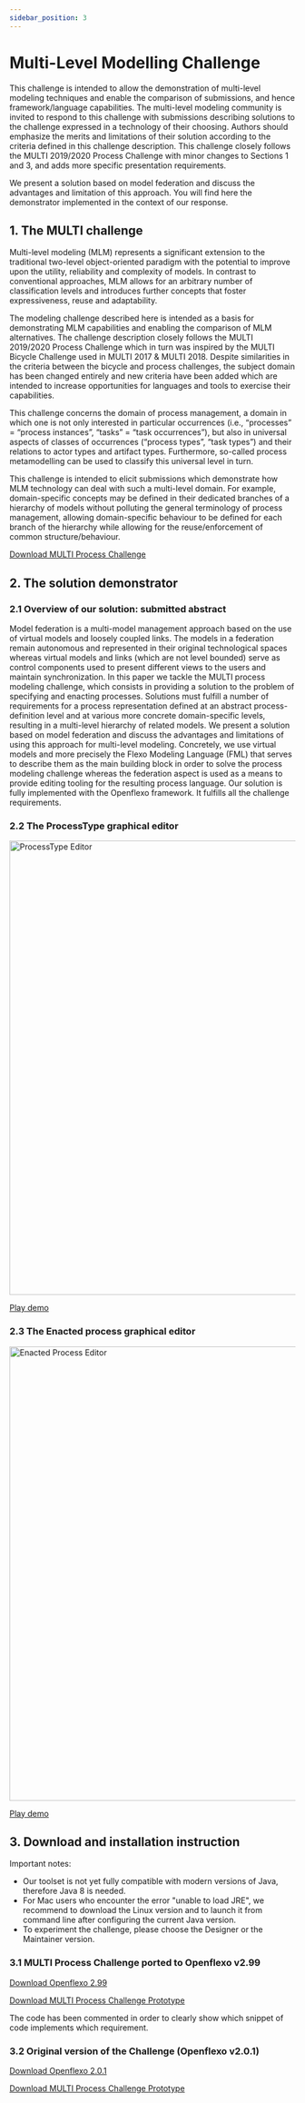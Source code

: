 ```yaml
---
sidebar_position: 3
---
```

# Multi-Level Modelling Challenge

This challenge is intended to allow the demonstration of multi-level modeling techniques and enable the comparison of submissions, and hence framework/language capabilities. The multi-level modeling community is invited to respond to this challenge with submissions describing solutions to the challenge expressed in a technology of their choosing. Authors should emphasize the merits and limitations of their solution according to the criteria defined in this challenge description. This challenge closely follows the MULTI 2019/2020 Process Challenge with minor changes to Sections 1 and 3, and adds more specific presentation requirements.

We present a solution based on model federation and discuss the advantages and limitation of this approach. You will find here the demonstrator implemented in the context of our response.

## 1. The MULTI challenge

Multi-level modeling (MLM) represents a significant extension to the traditional two-level object-oriented paradigm with the potential to improve upon the utility, reliability and complexity of models. In contrast to conventional approaches, MLM allows for an arbitrary number of classification levels and introduces further concepts that foster expressiveness, reuse and adaptability.

The modeling challenge described here is intended as a basis for demonstrating MLM capabilities and enabling the comparison of MLM alternatives. The challenge description closely follows the MULTI 2019/2020 Process Challenge which in turn was inspired by the MULTI Bicycle Challenge used in MULTI 2017 & MULTI 2018. Despite similarities in the criteria between the bicycle and process challenges, the subject domain has been changed entirely and new criteria have been added which are intended to increase opportunities for languages and tools to exercise their capabilities.

This challenge concerns the domain of process management, a domain in which one is not only interested in particular occurrences (i.e., “processes” = “process instances”, “tasks” = “task occurrences”), but also in universal aspects of classes of occurrences (“process types”, “task types”) and their relations to actor types and artifact types. Furthermore, so-called process metamodelling can be used to classify this universal level in turn.

This challenge is intended to elicit submissions which demonstrate how MLM technology can deal with such a multi-level domain. For example, domain-specific concepts may be defined in their dedicated branches of a hierarchy of models without polluting the general terminology of process management, allowing domain-specific behaviour to be defined for each branch of the hierarchy while allowing for the reuse/enforcement of common structure/behaviour.

[Download MULTI Process Challenge](/images/research/MLMChallenge/EMISAJ_Process_Modeling_Challenge.pdf)

## 2. The solution demonstrator

### 2.1 Overview of our solution: submitted abstract

Model federation is a multi-model management approach based on the use of virtual models and loosely coupled links. The models in a federation remain autonomous and represented in their original technological spaces whereas virtual models and links (which are not level bounded) serve as control components used to present different views to the users and maintain synchronization. In this paper we tackle the MULTI process modeling challenge, which consists in providing a solution to the problem of specifying and enacting processes. Solutions must fulfill a number of requirements for a process representation defined at an abstract process-definition level and at various more concrete domain-specific levels, resulting in a multi-level hierarchy of related models. We present a solution based on model federation and discuss the advantages and limitations of using this approach for multi-level modeling. Concretely, we use virtual models and more precisely the Flexo Modeling Language (FML) that serves to describe them as the main building block in order to solve the process modeling challenge whereas the federation aspect is used as a means to provide editing tooling for the resulting process language. Our solution is fully implemented with the Openflexo framework. It fulfills all the challenge requirements.

### 2.2 The ProcessType graphical editor

<img src="/images/research/MLMChallenge/ScreenshotProcessTypeEditor.png" alt="ProcessType Editor" width="800px;"/>

[Play demo](https://vimeo.com/625196097)

### 2.3 The Enacted process graphical editor

<img src="/images/research/MLMChallenge/ScreenshotEnactedProcessEditor.png" alt="Enacted Process Editor" width="800px;"/>

[Play demo](https://vimeo.com/625198211)

## 3. Download and installation instruction

Important notes:

- Our toolset is not yet fully compatible with modern versions of Java, therefore Java 8 is needed.
- For Mac users who encounter the error "unable to load JRE", we recommend to download the Linux version and to launch it from command line after configuring the current Java version.
- To experiment the challenge, please choose the Designer or the Maintainer version.

### 3.1 MULTI Process Challenge ported to Openflexo v2.99

[Download Openflexo 2.99](https://downloads.openflexo.org/openflexo/2.99SNAPSHOT/2023-03-24/)

[Download MULTI Process Challenge Prototype](/images/research/MLMChallenge/MULTIProcessChallenge.prj.zip)

The code has been commented in order to clearly show which snippet of code
implements which requirement.

### 3.2 Original version of the Challenge (Openflexo v2.0.1)

[Download Openflexo 2.0.1](https://downloads.openflexo.org/openflexo/2.0.1SNAPSHOT/2021-06-01/)

[Download MULTI Process Challenge Prototype](/images/research/MLMChallenge/orig_MULTIProcessChallenge.prj.zip)



